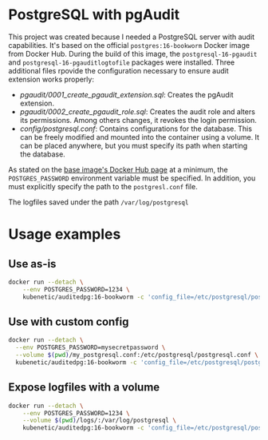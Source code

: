 # PostgreSQL with pgAudit

This project was created because I needed a PostgreSQL server with audit capabilities. It's based on the
official `postgres:16-bookworm` Docker image from Docker Hub. During the build of this image, the 
`postgresql-16-pgaudit` and `postgresql-16-pgauditlogtofile` packages were installed. Three additional
files rpovide the configuration necessary to ensure audit extension works properly:

- *pgaudit/0001_create_pgaudit_extension.sql*: Creates the pgAudit extension.
- *pgaudit/0002_create_pgaudit_role.sql*: Creates the audit role and alters its permissions. Among
  others changes, it revokes the login permission.
- *config/postgresql.conf*: Contains configurations for the database. This can be freely modified and
  mounted into the container using a volume. It can be placed anywhere, but you must specify its path
  when starting the database.

As stated on the [base image's Docker Hub page](https://hub.docker.com/_/postgres) at a minimum, the
`POSTGRES_PASSWORD` environment variable must be specified. In addition, you must explicitly specify 
the path to the `postgresl.conf` file.

The logfiles saved under the path `/var/log/postgresql`

# Usage examples

## Use as-is

```bash
docker run --detach \
    --env POSTGRES_PASSWORD=1234 \
    kubenetic/auditedpg:16-bookworm -c 'config_file=/etc/postgresql/postgresql.conf'
```

## Use with custom config

```bash
docker run --detach \
  --env POSTGRES_PASSWORD=mysecretpassword \
  --volume $(pwd)/my_postgresql.conf:/etc/postgresql/postgresql.conf \
  kubenetic/auditedpg:16-bookworm -c 'config_file=/etc/postgresql/postgresql.conf'
```

## Expose logfiles with a volume

```bash
docker run --detach \
    --env POSTGRES_PASSWORD=1234 \
    --volume $(pwd)/logs/:/var/log/postgresql \
    kubenetic/auditedpg:16-bookworm -c 'config_file=/etc/postgresql/postgresql.conf'
```